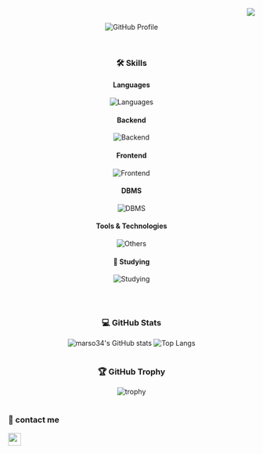 <div align="right">
  <a href="https://hits.seeyoufarm.com"><img src="https://hits.seeyoufarm.com/api/count/incr/badge.svg?url=https%3A%2F%2Fgithub.com%2Fmarso34&count_bg=%2379C83D&title_bg=%23555555&icon=&icon_color=%23E7E7E7&title=hits&edge_flat=false"/></a>
</div>

<div align="center">

  ![GitHub Profile](https://github.com/user-attachments/assets/03b70b67-2420-470b-b562-c36b1b86aa76)

  <br>
  
  ### 🛠 Skills
  
  #### Languages
  ![Languages](https://skillicons.dev/icons?i=c,cpp,cs,js,java,kotlin)  
  
  #### Backend
  ![Backend](https://skillicons.dev/icons?i=aws,spring,nodejs)  
  
  #### Frontend
  ![Frontend](https://skillicons.dev/icons?i=vue,html,css,sass)  
  
  #### DBMS
  ![DBMS](https://skillicons.dev/icons?i=mysql,sqlite,mongodb)   
  
  #### Tools & Technologies
  ![Others](https://skillicons.dev/icons?i=git,github,markdown,vscode,idea,androidstudio,,figma,notion) 
  
  #### 📘 Studying 
  ![Studying](https://skillicons.dev/icons?i=redhat,docker,kubernetes,redis,kafka,postgres)  

  <br>

  #
  
  ### 💻 GitHub Stats
  
  ![marso34's GitHub stats](https://github-readme-stats.vercel.app/api?username=marso34&count_private=true&show_icons=true&bg_color=35,1b202d,677489,9aa5b8,d1d8e2&title_color=fff&text_color=fff&border_radius=16) 
  ![Top Langs](https://github-readme-stats.vercel.app/api/top-langs/?username=marso34&layout=compact&bg_color=35,d1d8e2,9aa5b8,677489,1b202d&title_color=fff&text_color=fff&border_radius=12)

  #

  ### 🏆 GitHub Trophy

  ![trophy](https://github-profile-trophy.vercel.app/?username=marso34&rank=SECRET,SSS,SS,S,AAA,AA,A,B,C&margin-w=8&theme=onedark&no-bg=true)

  #

</div>

### 📧 contact me
<a href="mailto:mars102aq@gmail.com"><img src="https://img.shields.io/badge/-mars102aq@gmail.com-red?style=flat&logo=Gmail&logoColor=white" height="26"/></a>
